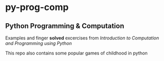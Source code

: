 # py-prog-comp
## Python Programming & Computation

Examples and finger **solved** excercises from *Introduction to Computation and Programming using Python*

This repo also contains some popular games of childhood in python
